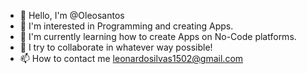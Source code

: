 - 👋 Hello, I'm @Oleosantos
- 👀 I'm interested in Programming and creating Apps.
- 🌱 I'm currently learning how to create Apps on No-Code platforms.
- 💞️ I try to collaborate in whatever way possible!
- 📫 How to contact me leonardosilvas1502@gmail.com

<!---
Oleosantos/Oleosantos is a ✨ special ✨ repository because its `README.md` (this file) appears on your GitHub profile.
You can click the Preview link to take a look at your changes.
--->
